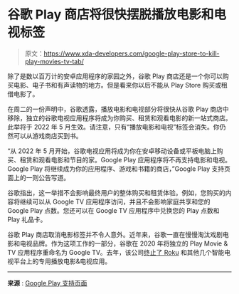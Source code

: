 # 谷歌 Play 商店将很快摆脱播放电影和电视标签

> 原文：<https://www.xda-developers.com/google-play-store-to-kill-play-movies-tv-tab/>

除了是数以百万计的安卓应用程序的家园之外，谷歌 Play 商店还是一个你可以购买电影、电子书和有声读物的地方。但是看来你以后不能从 Play Store 购买或租借电影了。

在周二的一份声明中，谷歌透露，播放电影和电视部分将很快从谷歌 Play 商店中移除，独立的谷歌电视应用程序将成为你购买、租赁和观看电影的新一站式商店。此举将于 2022 年 5 月生效。请注意，只有“播放电影和电视”标签会消失。你仍然可以从游戏商店买到书。

“从 2022 年 5 月开始，谷歌电视应用将成为你在安卓移动设备或平板电脑上购买、租赁和观看电影和节目的家。Google Play 应用程序将不再支持电影和电视。Google Play 将继续成为你的应用程序、游戏和书籍的商店，”Google Play 支持页面上的一则公告写道。

谷歌指出，这一举措不会影响最终用户的整体购买和租赁体验。例如，您购买的内容将继续可以从 Google TV 应用程序访问，并且不会影响家庭共享和您的 Google Play 点数。您还可以在 Google TV 应用程序中兑换您的 Play 点数和 Play 礼品卡。

谷歌 Play 商店取消电影标签并不令人意外。近年来，谷歌一直在慢慢淘汰戏剧电影和电视品牌。作为这项工作的一部分，谷歌在 2020 年将独立的 Play Movie & TV 应用程序重命名为 Google TV。去年，该公司[终止了 Roku](https://www.xda-developers.com/google-kill-play-movies-tv-app-roku-smart-tv/) 和其他几个智能电视平台上的专用播放电影&电视应用。

* * *

**来源** : [Google Play 支持页面](https://support.google.com/googleplay/thread/156571755/play-movies-tv-is-moving-to-google-tv)